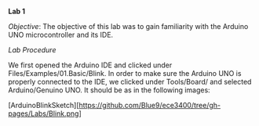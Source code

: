 **Lab 1**

*Objective*: The objective of this lab was to gain familiarity with the Arduino UNO microcontroller and its IDE. 

*Lab Procedure*

We first opened the Arduino IDE and clicked under Files/Examples/01.Basic/Blink. In order to make sure the Arduino UNO is properly connected to the IDE, we clicked under Tools/Board/ and selected Arduino/Genuino UNO. It should be as in the following images:

[ArduinoBlinkSketch][https://github.com/Blue9/ece3400/tree/gh-pages/Labs/Blink.png]

